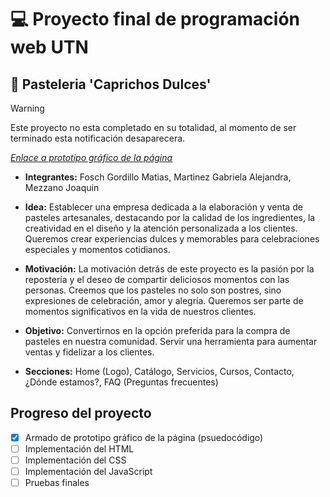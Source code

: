 # :computer: Proyecto final de programación web UTN
## :cake: Pasteleria 'Caprichos Dulces' 

> [!WARNING]
> Este proyecto no esta completado en su totalidad, al momento de ser terminado esta notificación desaparecera.

[_Enlace a prototipo gráfico de la página_](https://www.figma.com/file/Z6fT8ywKTS0pXKAS92wOvX/Proyecto-UTN---Pasteler%C3%ADa-Caprichos-Dulces?type=design&node-id=0%3A1&mode=design&t=vxlFHbnXZtYwMTb4-1)

- **Integrantes:** Fosch Gordillo Matias, Martinez Gabriela Alejandra, Mezzano Joaquin

- **Idea:** Establecer una empresa dedicada a la elaboración y venta de pasteles artesanales, destacando por la calidad de los ingredientes, la creatividad en el diseño y la atención personalizada a los clientes. Queremos crear experiencias dulces y memorables para celebraciones especiales y momentos cotidianos.

- **Motivación:** La motivación detrás de este proyecto es la pasión por la repostería y el deseo de compartir deliciosos momentos con las personas. Creemos que los pasteles no solo son postres, sino expresiones de celebración, amor y alegría. Queremos ser parte de momentos significativos en la vida de nuestros clientes.

- **Objetivo:** Convertirnos en la opción preferida para la compra de pasteles en nuestra comunidad. Servir una herramienta para aumentar ventas y fidelizar a los clientes.

- **Secciones:** Home (Logo), Catálogo, Servicios, Cursos, Contacto, ¿Dónde estamos?, FAQ (Preguntas frecuentes)

## Progreso del proyecto
- [x] Armado de prototipo gráfico de la página (psuedocódigo)
- [ ] Implementación del HTML
- [ ] Implementación del CSS
- [ ] Implementación del JavaScript
- [ ] Pruebas finales
